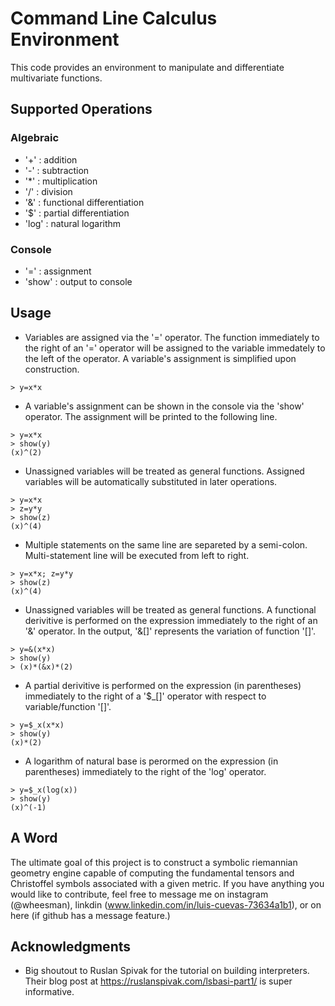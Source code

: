 # Command Line Calculus Environment

This code provides an environment to manipulate and differentiate multivariate functions.

## Supported Operations 
### Algebraic
* '+'    : addition
* '-'    : subtraction
* '*'    : multiplication
* '/'    : division
* '&'    : functional differentiation
* '$'    : partial differentiation
* 'log'  : natural logarithm
### Console
* '='    : assignment
* 'show' : output to console

<!-- USAGE EXAMPLES -->
## Usage
* Variables are assigned via the '=' operator. The function immediately to the right of an '=' operator
  will be assigned to the variable immedately to the left of the operator. A variable's assignment is simplified upon          construction.
```
> y=x*x
```
* A variable's assignment can be shown in the console via the 'show' operator. The assignment will be printed
  to the following line.
```
> y=x*x
> show(y)
(x)^(2)
```
*  Unassigned variables will be treated as general functions. Assigned variables will be automatically substituted in           later operations.
```
> y=x*x
> z=y*y
> show(z)
(x)^(4)
```
* Multiple statements on the same line are separeted by a semi-colon. Multi-statement line will be executed from left to       right.
```
> y=x*x; z=y*y
> show(z)
(x)^(4)
```
* Unassigned variables will be treated as general functions. A functional derivitive is performed on the expression            immediately to the right of an '&' operator. In the output, '&[]' represents the variation of function '[]'.
```
> y=&(x*x)
> show(y)
> (x)*(&x)*(2)
```
* A partial derivitive is performed on the expression (in parentheses) immediately to the right of a '$_[]' operator with respect to variable/function '[]'.
```
> y=$_x(x*x)
> show(y)
(x)*(2)
```
* A logarithm of natural base is perormed on the expression (in parentheses) immediately to the right of the 'log' operator.
```
> y=$_x(log(x))
> show(y)
(x)^(-1)
```

## A Word
The ultimate goal of this project is to construct a symbolic riemannian geometry engine capable of computing the fundamental tensors and Christoffel symbols associated with a given metric. If you
have anything you would like to contribute, feel free to message me on instagram (@wheesman), linkdin (www.linkedin.com/in/luis-cuevas-73634a1b1), or on here (if github has a message feature.)


<!-- ACKNOWLEDGMENTS -->
## Acknowledgments

* Big shoutout to Ruslan Spivak for the tutorial on building interpreters. Their blog post at https://ruslanspivak.com/lsbasi-part1/ is super informative.
